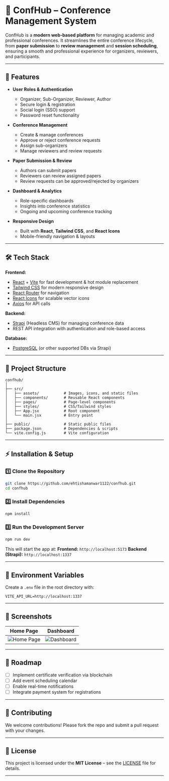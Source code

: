 # 📅 ConfHub – Conference Management System

ConfHub is a **modern web-based platform** for managing academic and professional conferences.
It streamlines the entire conference lifecycle, from **paper submission** to **review management** and **session scheduling**, ensuring a smooth and professional experience for organizers, reviewers, and participants.

---

## 🚀 Features

* **User Roles & Authentication**

  * Organizer, Sub-Organizer, Reviewer, Author
  * Secure login & registration
  * Social login (SSO) support
  * Password reset functionality

* **Conference Management**

  * Create & manage conferences
  * Approve or reject conference requests
  * Assign sub-organizers
  * Manage reviewers and review requests

* **Paper Submission & Review**

  * Authors can submit papers
  * Reviewers can review assigned papers
  * Review requests can be approved/rejected by organizers

* **Dashboard & Analytics**

  * Role-specific dashboards
  * Insights into conference statistics
  * Ongoing and upcoming conference tracking

* **Responsive Design**

  * Built with **React**, **Tailwind CSS**, and **React Icons**
  * Mobile-friendly navigation & layouts

---

## 🛠️ Tech Stack

**Frontend:**

* [React](https://reactjs.org/) + [Vite](https://vitejs.dev/) for fast development & hot module replacement
* [Tailwind CSS](https://tailwindcss.com/) for modern responsive design
* [React Router](https://reactrouter.com/) for navigation
* [React Icons](https://react-icons.github.io/react-icons/) for scalable vector icons
* [Axios](https://axios-http.com/) for API calls

**Backend:**

* [Strapi](https://strapi.io/) (Headless CMS) for managing conference data
* REST API integration with authentication and role-based access

**Database:**

* [PostgreSQL](https://www.postgresql.org/) (or other supported DBs via Strapi)

---

## 📂 Project Structure

```
confhub/
│
├── src/
│   ├── assets/           # Images, icons, and static files
│   ├── components/       # Reusable React components
│   ├── pages/            # Page-level components
│   ├── styles/           # CSS/Tailwind styles
│   ├── App.jsx           # Root component
│   └── main.jsx          # Entry point
│
├── public/               # Static public files
├── package.json          # Dependencies & scripts
└── vite.config.js        # Vite configuration
```

---

## ⚡ Installation & Setup

### 1️⃣ Clone the Repository

```bash
git clone https://github.com/ehtishamanwar1122/confhub.git
cd confhub
```

### 2️⃣ Install Dependencies

```bash
npm install
```

### 3️⃣ Run the Development Server

```bash
npm run dev
```

This will start the app at:
**Frontend:** `http://localhost:5173`
**Backend (Strapi):** `http://localhost:1337`

---

## 🔧 Environment Variables

Create a `.env` file in the root directory with:

```
VITE_API_URL=http://localhost:1337
```

---

## 📸 Screenshots

| Home Page                            | Dashboard                                 |
| ------------------------------------ | ----------------------------------------- |
| ![Home Page](./screenshots/home.png) | ![Dashboard](./screenshots/dashboard.png) |

---

## 📌 Roadmap

* [ ] Implement certificate verification via blockchain
* [ ] Add event scheduling calendar
* [ ] Enable real-time notifications
* [ ] Integrate payment system for registrations

---

## 🤝 Contributing

We welcome contributions! Please fork the repo and submit a pull request with your changes.

---

## 📄 License

This project is licensed under the **MIT License** – see the [LICENSE](LICENSE) file for details.

---
